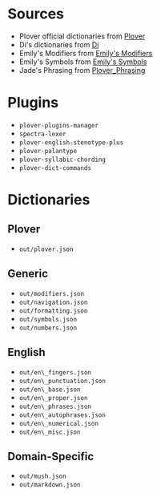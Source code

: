 # Sources

- Plover official dictionaries from [Plover](https://github.com/openstenoproject/plover)
- Di's dictionaries from [Di](https://github.com/didoesdigital/steno-dictionaries)
- Emily's Modifiers from [Emily's Modifiers](https://github.com/EPLHREU/emily-modifiers)
- Emily's Symbols from [Emily's Symbols](https://github.com/EPLHREU/emily-symbols)
- Jade's Phrasing from [Plover\_Phrasing](https://github.com/Jade-GG/plover\_phrasing)

# Plugins

- `plover-plugins-manager`
- `spectra-lexer`
- `plover-english-stenotype-plus`
- `plover-palantype`
- `plover-syllabic-chording`
- `plover-dict-commands`

# Dictionaries

## Plover

- `out/plover.json`

## Generic

- `out/modifiers.json`
- `out/navigation.json`
- `out/formatting.json`
- `out/symbols.json`
- `out/numbers.json`

## English

- `out/en\_fingers.json`
- `out/en\_punctuation.json`
- `out/en\_base.json`
- `out/en\_proper.json`
- `out/en\_phrases.json`
- `out/en\_autophrases.json`
- `out/en\_numerical.json`
- `out/en\_misc.json`

## Domain-Specific

- `out/mush.json`
- `out/markdown.json`

